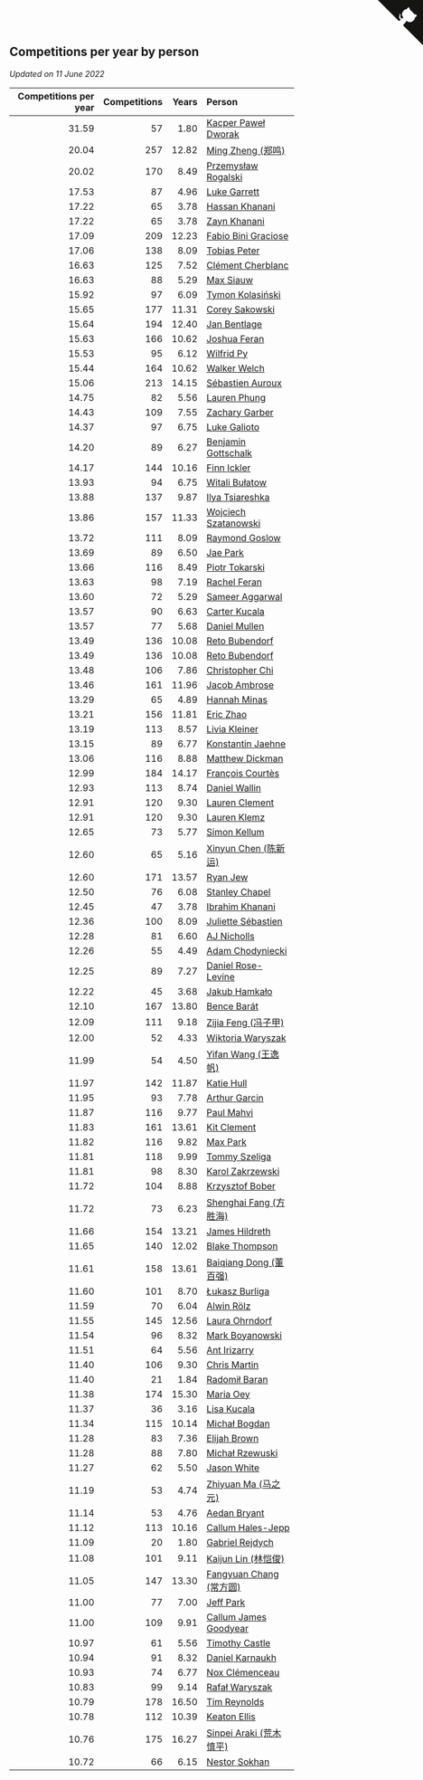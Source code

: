 ## Competitions per year by person

*Updated on 11 June 2022*

| Competitions per year | Competitions | Years | Person |
| ---: | ---: | ---: | :--- |
| 31.59 | 57 | 1.80 | [Kacper Paweł Dworak](https://www.worldcubeassociation.org/persons/2020DWOR01) |
| 20.04 | 257 | 12.82 | [Ming Zheng (郑鸣)](https://www.worldcubeassociation.org/persons/2009ZHEN11) |
| 20.02 | 170 | 8.49 | [Przemysław Rogalski](https://www.worldcubeassociation.org/persons/2013ROGA02) |
| 17.53 | 87 | 4.96 | [Luke Garrett](https://www.worldcubeassociation.org/persons/2017GARR05) |
| 17.22 | 65 | 3.78 | [Hassan Khanani](https://www.worldcubeassociation.org/persons/2018KHAN26) |
| 17.22 | 65 | 3.78 | [Zayn Khanani](https://www.worldcubeassociation.org/persons/2018KHAN28) |
| 17.09 | 209 | 12.23 | [Fabio Bini Graciose](https://www.worldcubeassociation.org/persons/2010GRAC02) |
| 17.06 | 138 | 8.09 | [Tobias Peter](https://www.worldcubeassociation.org/persons/2014PETE03) |
| 16.63 | 125 | 7.52 | [Clément Cherblanc](https://www.worldcubeassociation.org/persons/2014CHER05) |
| 16.63 | 88 | 5.29 | [Max Siauw](https://www.worldcubeassociation.org/persons/2017SIAU02) |
| 15.92 | 97 | 6.09 | [Tymon Kolasiński](https://www.worldcubeassociation.org/persons/2016KOLA02) |
| 15.65 | 177 | 11.31 | [Corey Sakowski](https://www.worldcubeassociation.org/persons/2011SAKO01) |
| 15.64 | 194 | 12.40 | [Jan Bentlage](https://www.worldcubeassociation.org/persons/2010BENT01) |
| 15.63 | 166 | 10.62 | [Joshua Feran](https://www.worldcubeassociation.org/persons/2011FERA01) |
| 15.53 | 95 | 6.12 | [Wilfrid Py](https://www.worldcubeassociation.org/persons/2016PYWI01) |
| 15.44 | 164 | 10.62 | [Walker Welch](https://www.worldcubeassociation.org/persons/2011WELC01) |
| 15.06 | 213 | 14.15 | [Sébastien Auroux](https://www.worldcubeassociation.org/persons/2008AURO01) |
| 14.75 | 82 | 5.56 | [Lauren Phung](https://www.worldcubeassociation.org/persons/2016PHUN02) |
| 14.43 | 109 | 7.55 | [Zachary Garber](https://www.worldcubeassociation.org/persons/2014GARB01) |
| 14.37 | 97 | 6.75 | [Luke Galioto](https://www.worldcubeassociation.org/persons/2015GALI02) |
| 14.20 | 89 | 6.27 | [Benjamin Gottschalk](https://www.worldcubeassociation.org/persons/2016GOTT01) |
| 14.17 | 144 | 10.16 | [Finn Ickler](https://www.worldcubeassociation.org/persons/2012ICKL01) |
| 13.93 | 94 | 6.75 | [Witali Bułatow](https://www.worldcubeassociation.org/persons/2015BUAT01) |
| 13.88 | 137 | 9.87 | [Ilya Tsiareshka](https://www.worldcubeassociation.org/persons/2012TERE01) |
| 13.86 | 157 | 11.33 | [Wojciech Szatanowski](https://www.worldcubeassociation.org/persons/2011SZAT01) |
| 13.72 | 111 | 8.09 | [Raymond Goslow](https://www.worldcubeassociation.org/persons/2014GOSL01) |
| 13.69 | 89 | 6.50 | [Jae Park](https://www.worldcubeassociation.org/persons/2015PARK24) |
| 13.66 | 116 | 8.49 | [Piotr Tokarski](https://www.worldcubeassociation.org/persons/2013TOKA01) |
| 13.63 | 98 | 7.19 | [Rachel Feran](https://www.worldcubeassociation.org/persons/2015FERA01) |
| 13.60 | 72 | 5.29 | [Sameer Aggarwal](https://www.worldcubeassociation.org/persons/2017AGGA01) |
| 13.57 | 90 | 6.63 | [Carter Kucala](https://www.worldcubeassociation.org/persons/2015KUCA01) |
| 13.57 | 77 | 5.68 | [Daniel Mullen](https://www.worldcubeassociation.org/persons/2016MULL04) |
| 13.49 | 136 | 10.08 | [Reto Bubendorf](https://www.worldcubeassociation.org/persons/2012BUBE01) |
| 13.49 | 136 | 10.08 | [Reto Bubendorf](https://www.worldcubeassociation.org/persons/2012BUBE01) |
| 13.48 | 106 | 7.86 | [Christopher Chi](https://www.worldcubeassociation.org/persons/2014CHIC01) |
| 13.46 | 161 | 11.96 | [Jacob Ambrose](https://www.worldcubeassociation.org/persons/2010AMBR01) |
| 13.29 | 65 | 4.89 | [Hannah Minas](https://www.worldcubeassociation.org/persons/2017MINA04) |
| 13.21 | 156 | 11.81 | [Eric Zhao](https://www.worldcubeassociation.org/persons/2010ZHAO19) |
| 13.19 | 113 | 8.57 | [Livia Kleiner](https://www.worldcubeassociation.org/persons/2013KLEI03) |
| 13.15 | 89 | 6.77 | [Konstantin Jaehne](https://www.worldcubeassociation.org/persons/2015JAEH01) |
| 13.06 | 116 | 8.88 | [Matthew Dickman](https://www.worldcubeassociation.org/persons/2013DICK01) |
| 12.99 | 184 | 14.17 | [François Courtès](https://www.worldcubeassociation.org/persons/2008COUR01) |
| 12.93 | 113 | 8.74 | [Daniel Wallin](https://www.worldcubeassociation.org/persons/2013WALL03) |
| 12.91 | 120 | 9.30 | [Lauren Clement](https://www.worldcubeassociation.org/persons/2013KLEM01) |
| 12.91 | 120 | 9.30 | [Lauren Klemz](https://www.worldcubeassociation.org/persons/2013KLEM01) |
| 12.65 | 73 | 5.77 | [Simon Kellum](https://www.worldcubeassociation.org/persons/2016KELL12) |
| 12.60 | 65 | 5.16 | [Xinyun Chen (陈新运)](https://www.worldcubeassociation.org/persons/2017CHEN36) |
| 12.60 | 171 | 13.57 | [Ryan Jew](https://www.worldcubeassociation.org/persons/2008JEWR01) |
| 12.50 | 76 | 6.08 | [Stanley Chapel](https://www.worldcubeassociation.org/persons/2016CHAP04) |
| 12.45 | 47 | 3.78 | [Ibrahim Khanani](https://www.worldcubeassociation.org/persons/2018KHAN27) |
| 12.36 | 100 | 8.09 | [Juliette Sébastien](https://www.worldcubeassociation.org/persons/2014SEBA01) |
| 12.28 | 81 | 6.60 | [AJ Nicholls](https://www.worldcubeassociation.org/persons/2015NICH04) |
| 12.26 | 55 | 4.49 | [Adam Chodyniecki](https://www.worldcubeassociation.org/persons/2017CHOD02) |
| 12.25 | 89 | 7.27 | [Daniel Rose-Levine](https://www.worldcubeassociation.org/persons/2015ROSE01) |
| 12.22 | 45 | 3.68 | [Jakub Hamkało](https://www.worldcubeassociation.org/persons/2018HAMK01) |
| 12.10 | 167 | 13.80 | [Bence Barát](https://www.worldcubeassociation.org/persons/2008BARA01) |
| 12.09 | 111 | 9.18 | [Zijia Feng (冯子甲)](https://www.worldcubeassociation.org/persons/2013FENG02) |
| 12.00 | 52 | 4.33 | [Wiktoria Waryszak](https://www.worldcubeassociation.org/persons/2018WARY01) |
| 11.99 | 54 | 4.50 | [Yifan Wang (王逸帆)](https://www.worldcubeassociation.org/persons/2017WANY29) |
| 11.97 | 142 | 11.87 | [Katie Hull](https://www.worldcubeassociation.org/persons/2010HULL01) |
| 11.95 | 93 | 7.78 | [Arthur Garcin](https://www.worldcubeassociation.org/persons/2014GARC27) |
| 11.87 | 116 | 9.77 | [Paul Mahvi](https://www.worldcubeassociation.org/persons/2012MAHV01) |
| 11.83 | 161 | 13.61 | [Kit Clement](https://www.worldcubeassociation.org/persons/2008CLEM01) |
| 11.82 | 116 | 9.82 | [Max Park](https://www.worldcubeassociation.org/persons/2012PARK03) |
| 11.81 | 118 | 9.99 | [Tommy Szeliga](https://www.worldcubeassociation.org/persons/2012SZEL01) |
| 11.81 | 98 | 8.30 | [Karol Zakrzewski](https://www.worldcubeassociation.org/persons/2014ZAKR01) |
| 11.72 | 104 | 8.88 | [Krzysztof Bober](https://www.worldcubeassociation.org/persons/2013BOBE01) |
| 11.72 | 73 | 6.23 | [Shenghai Fang (方胜海)](https://www.worldcubeassociation.org/persons/2016FANG01) |
| 11.66 | 154 | 13.21 | [James Hildreth](https://www.worldcubeassociation.org/persons/2009HILD01) |
| 11.65 | 140 | 12.02 | [Blake Thompson](https://www.worldcubeassociation.org/persons/2010THOM03) |
| 11.61 | 158 | 13.61 | [Baiqiang Dong (董百强)](https://www.worldcubeassociation.org/persons/2008DONG06) |
| 11.60 | 101 | 8.70 | [Łukasz Burliga](https://www.worldcubeassociation.org/persons/2013BURL01) |
| 11.59 | 70 | 6.04 | [Alwin Rölz](https://www.worldcubeassociation.org/persons/2016ROLZ01) |
| 11.55 | 145 | 12.56 | [Laura Ohrndorf](https://www.worldcubeassociation.org/persons/2009OHRN01) |
| 11.54 | 96 | 8.32 | [Mark Boyanowski](https://www.worldcubeassociation.org/persons/2014BOYA01) |
| 11.51 | 64 | 5.56 | [Ant Irizarry](https://www.worldcubeassociation.org/persons/2016IRIZ02) |
| 11.40 | 106 | 9.30 | [Chris Martin](https://www.worldcubeassociation.org/persons/2013MART03) |
| 11.40 | 21 | 1.84 | [Radomił Baran](https://www.worldcubeassociation.org/persons/2020BARA02) |
| 11.38 | 174 | 15.30 | [Maria Oey](https://www.worldcubeassociation.org/persons/2007OEYM01) |
| 11.37 | 36 | 3.16 | [Lisa Kucala](https://www.worldcubeassociation.org/persons/2019KUCA01) |
| 11.34 | 115 | 10.14 | [Michał Bogdan](https://www.worldcubeassociation.org/persons/2012BOGD01) |
| 11.28 | 83 | 7.36 | [Elijah Brown](https://www.worldcubeassociation.org/persons/2015BROW03) |
| 11.28 | 88 | 7.80 | [Michał Rzewuski](https://www.worldcubeassociation.org/persons/2014RZEW01) |
| 11.27 | 62 | 5.50 | [Jason White](https://www.worldcubeassociation.org/persons/2016WHIT16) |
| 11.19 | 53 | 4.74 | [Zhiyuan Ma (马之元)](https://www.worldcubeassociation.org/persons/2017MAZH04) |
| 11.14 | 53 | 4.76 | [Aedan Bryant](https://www.worldcubeassociation.org/persons/2017BRYA06) |
| 11.12 | 113 | 10.16 | [Callum Hales-Jepp](https://www.worldcubeassociation.org/persons/2012HALE01) |
| 11.09 | 20 | 1.80 | [Gabriel Rejdych](https://www.worldcubeassociation.org/persons/2020REJD01) |
| 11.08 | 101 | 9.11 | [Kaijun Lin (林恺俊)](https://www.worldcubeassociation.org/persons/2013LINK01) |
| 11.05 | 147 | 13.30 | [Fangyuan Chang (常方圆)](https://www.worldcubeassociation.org/persons/2009CHAN04) |
| 11.00 | 77 | 7.00 | [Jeff Park](https://www.worldcubeassociation.org/persons/2015PARK08) |
| 11.00 | 109 | 9.91 | [Callum James Goodyear](https://www.worldcubeassociation.org/persons/2012GOOD02) |
| 10.97 | 61 | 5.56 | [Timothy Castle](https://www.worldcubeassociation.org/persons/2016CAST48) |
| 10.94 | 91 | 8.32 | [Daniel Karnaukh](https://www.worldcubeassociation.org/persons/2014KARN02) |
| 10.93 | 74 | 6.77 | [Nox Clémenceau](https://www.worldcubeassociation.org/persons/2015CLEM03) |
| 10.83 | 99 | 9.14 | [Rafał Waryszak](https://www.worldcubeassociation.org/persons/2013WARY01) |
| 10.79 | 178 | 16.50 | [Tim Reynolds](https://www.worldcubeassociation.org/persons/2005REYN01) |
| 10.78 | 112 | 10.39 | [Keaton Ellis](https://www.worldcubeassociation.org/persons/2012ELLI01) |
| 10.76 | 175 | 16.27 | [Sinpei Araki (荒木慎平)](https://www.worldcubeassociation.org/persons/2006ARAK01) |
| 10.72 | 66 | 6.15 | [Nestor Sokhan](https://www.worldcubeassociation.org/persons/2016SOKH01) |


<a href="https://github.com/jonatanklosko/wca_statistics" class="github-corner" aria-label="View source on Github"><svg width="80" height="80" viewBox="0 0 250 250" style="fill:#151513; color:#fff; position: absolute; top: 0; border: 0; right: 0;" aria-hidden="true"><path d="M0,0 L115,115 L130,115 L142,142 L250,250 L250,0 Z"></path><path d="M128.3,109.0 C113.8,99.7 119.0,89.6 119.0,89.6 C122.0,82.7 120.5,78.6 120.5,78.6 C119.2,72.0 123.4,76.3 123.4,76.3 C127.3,80.9 125.5,87.3 125.5,87.3 C122.9,97.6 130.6,101.9 134.4,103.2" fill="currentColor" style="transform-origin: 130px 106px;" class="octo-arm"></path><path d="M115.0,115.0 C114.9,115.1 118.7,116.5 119.8,115.4 L133.7,101.6 C136.9,99.2 139.9,98.4 142.2,98.6 C133.8,88.0 127.5,74.4 143.8,58.0 C148.5,53.4 154.0,51.2 159.7,51.0 C160.3,49.4 163.2,43.6 171.4,40.1 C171.4,40.1 176.1,42.5 178.8,56.2 C183.1,58.6 187.2,61.8 190.9,65.4 C194.5,69.0 197.7,73.2 200.1,77.6 C213.8,80.2 216.3,84.9 216.3,84.9 C212.7,93.1 206.9,96.0 205.4,96.6 C205.1,102.4 203.0,107.8 198.3,112.5 C181.9,128.9 168.3,122.5 157.7,114.1 C157.9,116.9 156.7,120.9 152.7,124.9 L141.0,136.5 C139.8,137.7 141.6,141.9 141.8,141.8 Z" fill="currentColor" class="octo-body"></path></svg></a><style>.github-corner:hover .octo-arm{animation:octocat-wave 560ms ease-in-out}@keyframes octocat-wave{0%,100%{transform:rotate(0)}20%,60%{transform:rotate(-25deg)}40%,80%{transform:rotate(10deg)}}@media (max-width:500px){.github-corner:hover .octo-arm{animation:none}.github-corner .octo-arm{animation:octocat-wave 560ms ease-in-out}}</style>
